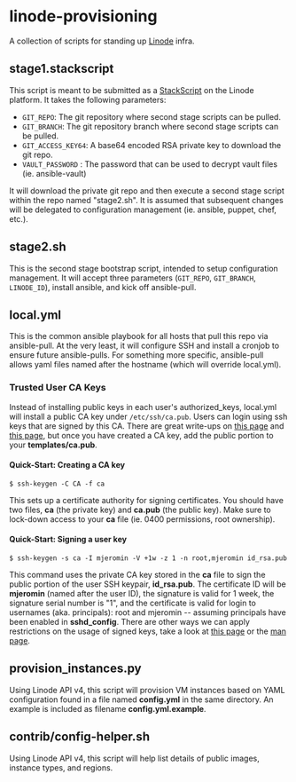 # linode-provisioning
A collection of scripts for standing up [Linode](https://www.linode.com/) infra.

## stage1.stackscript
This script is meant to be submitted as a [StackScript](https://www.linode.com/stackscripts) on the Linode platform. It takes the following parameters:
* `GIT_REPO`: The git repository where second stage scripts can be pulled.
* `GIT_BRANCH`: The git repository branch where second stage scripts can be pulled.
* `GIT_ACCESS_KEY64`: A base64 encoded RSA private key to download the git repo.
* `VAULT_PASSWORD` : The password that can be used to decrypt vault files (ie. ansible-vault)

It will download the private git repo and then execute a second stage script within the repo named "stage2.sh".  It is assumed that subsequent changes will be delegated to configuration management (ie. ansible, puppet, chef, etc.).

## stage2.sh
This is the second stage bootstrap script, intended to setup configuration management. It will accept three parameters (`GIT_REPO`, `GIT_BRANCH`, `LINODE_ID`), install ansible, and kick off ansible-pull. 

## local.yml
This is the common ansible playbook for all hosts that pull this repo via ansible-pull. At the very least, it will configure SSH and install a cronjob to ensure future ansible-pulls. For something more specific, ansible-pull allows yaml files named after the hostname (which will override local.yml).

### Trusted User CA Keys
Instead of installing public keys in each user's authorized_keys, local.yml will install a public CA key under `/etc/ssh/ca.pub`. Users can login using ssh keys that are signed by this CA. There are great write-ups on [this page](https://code.fb.com/security/scalable-and-secure-access-with-ssh/) and [this page](https://medium.com/uber-security-privacy/introducing-the-uber-ssh-certificate-authority-4f840839c5cc), but once you have created a CA key, add the public portion to your **templates/ca.pub**.

#### Quick-Start: Creating a CA key
```
$ ssh-keygen -C CA -f ca
```
This sets up a certificate authority for signing certificates. You should have
two files, **ca** (the private key) and **ca.pub** (the public key). Make sure
to lock-down access to your **ca** file (ie. 0400 permissions, root ownership). 

#### Quick-Start: Signing a user key
```
$ ssh-keygen -s ca -I mjeromin -V +1w -z 1 -n root,mjeromin id_rsa.pub
```
This command uses the private CA key stored in the **ca** file to sign the public portion of the user SSH keypair, **id_rsa.pub**. The certificate ID will be **mjeromin** (named after the user ID), the signature is valid for 1 week, the signature serial number is "1", and the certificate is valid for login to usernames (aka. principals): root and mjeromin -- assuming principals have been enabled in **sshd_config**. There are other ways we can apply restrictions on the usage of signed keys, take a look at [this page](https://code.fb.com/security/scalable-and-secure-access-with-ssh/) or the [man page](https://www.freebsd.org/cgi/man.cgi?query=ssh-keygen&sektion=1&manpath=OpenBSD). 

## provision_instances.py
Using Linode API v4, this script will provision VM instances based on YAML configuration found in a file named **config.yml** in the same directory. An example is included as filename **config.yml.example**.

## contrib/config-helper.sh
Using Linode API v4, this script will help list details of public images, instance types, and regions.
